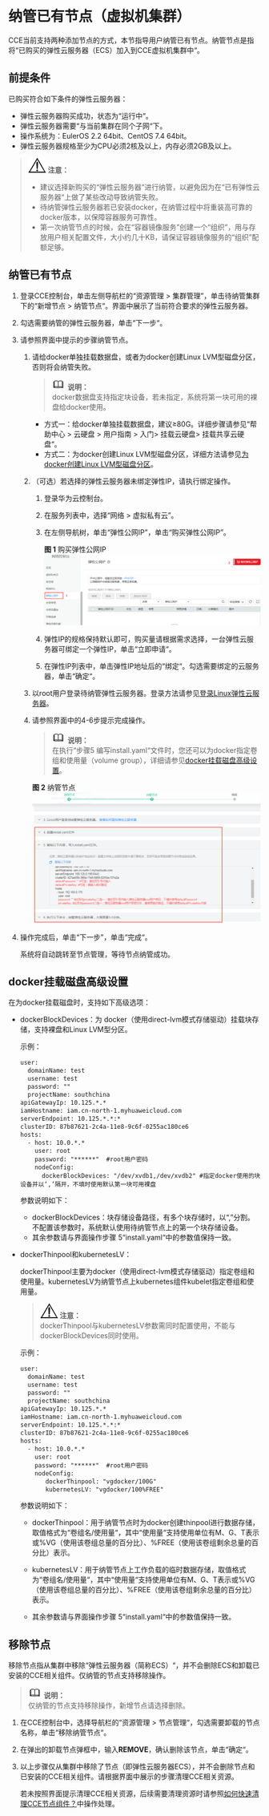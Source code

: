 # 纳管已有节点（虚拟机集群）<a name="cce_01_0034"></a>

CCE当前支持两种添加节点的方式，本节指导用户纳管已有节点。纳管节点是指将“已购买的弹性云服务器（ECS）加入到CCE虚拟机集群中“。

## 前提条件<a name="section4156147355"></a>

已购买符合如下条件的弹性云服务器：

-   弹性云服务器购买成功，状态为“运行中“。
-   弹性云服务器需要“与当前集群在同个子网“下。
-   操作系统为：EulerOS 2.2 64bit、CentOS 7.4 64bit。
-   弹性云服务器规格至少为CPU必须2核及以上，内存必须2GB及以上。

>![](public_sys-resources/icon-notice.gif) **注意：**   
>-   建议选择新购买的“弹性云服务器“进行纳管，以避免因为在“已有弹性云服务器“上做了某些改动导致纳管失败。  
>-   待纳管弹性云服务器若已安装docker，在纳管过程中将重装高可靠的docker版本，以保障容器服务可靠性。  
>-   第一次纳管节点的时候，会在“容器镜像服务”创建一个“组织”，用与存放用户相关配置文件，大小约几十KB，请保证容器镜像服务的“组织”配额足够。  

## 纳管已有节点<a name="section443142094715"></a>

1.  登录CCE控制台，单击左侧导航栏的“资源管理 \> 集群管理”，单击待纳管集群下的“新增节点  \>  纳管节点“。界面中展示了当前符合要求的弹性云服务器。
2.  勾选需要纳管的弹性云服务器，单击“下一步“。
3.  请参照界面中提示的步骤纳管节点。
    1.  请给docker单独挂载数据盘，或者为docker创建Linux LVM型磁盘分区，否则将会纳管失败。

        >![](public_sys-resources/icon-note.gif) **说明：**   
        >docker数据盘支持指定块设备，若未指定，系统将第一块可用的裸盘给docker使用。  

        -   方式一：给docker单独挂载数据盘，建议≥80G。详细步骤请参见“帮助中心 \> 云硬盘 \> 用户指南 \> 入门\> 挂载云硬盘\> 挂载共享云硬盘“。
        -   方式二：为docker创建Linux LVM型磁盘分区，详细方法请参见[为docker创建Linux LVM型磁盘分区](为docker创建Linux-LVM型磁盘分区.md)。

    2.  （可选）若选择的弹性云服务器未绑定弹性IP，请执行绑定操作。
        1.  登录华为云控制台。
        2.  在服务列表中，选择“网络 \> 虚拟私有云”。
        3.  在左侧导航树，单击“弹性公网IP”，单击“购买弹性公网IP”。

            **图 1**  购买弹性公网IP<a name="fig13232320502"></a>  
            ![](figures/购买弹性公网IP.png "购买弹性公网IP")

        4.  弹性IP的规格保持默认即可，购买量请根据需求选择，一台弹性云服务器可绑定一个弹性IP，单击“立即申请“。
        5.  在弹性IP列表中，单击弹性IP地址后的“绑定“。勾选需要绑定的云服务器，单击“确定“。

    3.  以root用户登录待纳管弹性云服务器。登录方法请参见[登录Linux弹性云服务器](https://support.huaweicloud.com/usermanual-ecs/zh-cn_topic_0013771089.html)。
    4.  请参照界面中的4-6步提示完成操作。

        >![](public_sys-resources/icon-note.gif) **说明：**   
        >在执行“步骤5 编写install.yaml“文件时，您还可以为docker指定卷组和使用量（volume group），详细请参见[docker挂载磁盘高级设置](#section059123814313)。  

        **图 2**  纳管节点<a name="fig61881611312"></a>  
        ![](figures/纳管节点.png "纳管节点")


4.  操作完成后，单击“下一步”，单击“完成“。

    系统将自动跳转至节点管理，等待节点纳管成功。


## docker挂载磁盘高级设置<a name="section059123814313"></a>

在为docker挂载磁盘时，支持如下高级选项：

-   dockerBlockDevices：为 docker（使用direct-lvm模式存储驱动）挂载块存储，支持裸盘和Linux LVM型分区。

    示例：

    ```
    user:
      domainName: test
      username: test
      password: ""
      projectName: southchina
    apiGatewayIp: 10.125.*.*
    iamHostname: iam.cn-north-1.myhuaweicloud.com
    serverEndpoint: 10.125.*.*:*
    clusterID: 87b87621-2c4a-11e8-9c6f-0255ac180ce6
    hosts:
      - host: 10.0.*.*
        user: root
        password: "******"  #root用户密码
        nodeConfig:
          dockerBlockDevices: "/dev/xvdb1,/dev/xvdb2" #指定docker使用的块设备并以‘,’隔开，不填时使用默认第一块可用裸盘
    ```

    参数说明如下：

    -   dockerBlockDevices：块存储设备路径，有多个块存储时，以“,”分割。不配置该参数时，系统默认使用待纳管节点上的第一个块存储设备。
    -   其余参数请与界面操作步骤 5“install.yaml“中的参数值保持一致。

-   dockerThinpool和kubernetesLV：

    dockerThinpool主要为docker（使用direct-lvm模式存储驱动）指定卷组和使用量。kubernetesLV为纳管节点上kubernetes组件kubelet指定卷组和使用量。

    >![](public_sys-resources/icon-notice.gif) **注意：**   
    >dockerThinpool与kubernetesLV参数需同时配置使用，不能与dockerBlockDevices同时使用。  

    示例：

    ```
    user:
      domainName: test
      username: test
      password: ""
      projectName: southchina
    apiGatewayIp: 10.125.*.*
    iamHostname: iam.cn-north-1.myhuaweicloud.com
    serverEndpoint: 10.125.*.*:*
    clusterID: 87b87621-2c4a-11e8-9c6f-0255ac180ce6
    hosts:
      - host: 10.0.*.*
        user: root
        password: "******"  #root用户密码
        nodeConfig:
           dockerThinpool: "vgdocker/100G"
           kubernetesLV: "vgdocker/100%FREE"
    ```

    参数说明如下：

    -   dockerThinpool：用于纳管节点时为docker创建thinpool进行数据存储，取值格式为“卷组名/使用量“，其中“使用量“支持使用单位有M、G、T表示或%VG（使用该卷组总量的百分比）、%FREE（使用该卷组剩余总量的百分比）表示。
    -   kubernetesLV：用于纳管节点上工作负载的临时数据存储，取值格式为“卷组名/使用量“，其中“使用量“支持使用单位有M、G、T表示或%VG（使用该卷组总量的百分比）、%FREE（使用该卷组剩余总量的百分比）表示。

    -   其余参数请与界面操作步骤 5“install.yaml“中的参数值保持一致。


## 移除节点<a name="section885345071917"></a>

移除节点指从集群中移除“弹性云服务器（简称ECS）“，并不会删除ECS和卸载已安装的CCE相关组件。仅纳管的节点支持移除操作。

>![](public_sys-resources/icon-note.gif) **说明：**   
>仅纳管的节点支持移除操作，新增节点请选择删除。  

1.  在CCE控制台中，选择导航栏的“资源管理 \> 节点管理“，勾选需要卸载的节点名称，单击“移除纳管节点“。
2.  在弹出的卸载节点弹框中，输入**REMOVE**，确认删除该节点，单击“确定“。
3.  以上步骤仅从集群中移除了节点（即弹性云服务器ECS），并不会删除节点和已安装的CCE相关组件。请根据界面中展示的步骤清理CCE相关资源。

    若未按照界面提示清理CCE相关资源，后续需要清理资源时请参照[如何快速清理CCE节点组件？](如何快速清理CCE节点组件.md)中操作处理。


